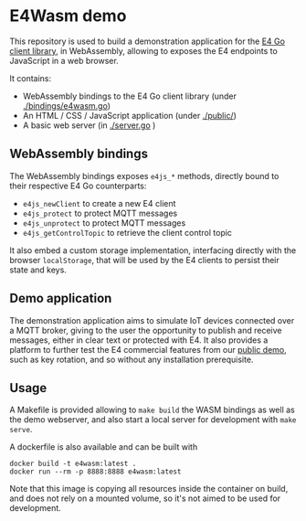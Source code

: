 # E4Wasm demo

This repository is used to build a demonstration application for the [E4 Go client library](https://github.com/teserakt-io/e4go), in WebAssembly, allowing to exposes the E4 endpoints to JavaScript in a web browser.

It contains:
- WebAssembly bindings to the E4 Go client library (under [./bindings/e4wasm.go](./bindings/e4wasm.go))
- An HTML / CSS / JavaScript application (under [./public/](./public/))
- A basic web server (in [./server.go](./server.go) )

## WebAssembly bindings

The WebAssembly bindings exposes `e4js_*` methods, directly bound to their respective E4 Go counterparts:

- `e4js_newClient` to create a new E4 client
- `e4js_protect` to protect MQTT messages
- `e4js_unprotect` to protect MQTT messages
- `e4js_getControlTopic` to retrieve the client control topic

It also embed a custom storage implementation, interfacing directly with the browser `localStorage`, that will be used by the E4 clients to persist their state and keys.

## Demo application

The demonstration application aims to simulate IoT devices connected over a MQTT broker, giving to the user the opportunity to publish and receive messages, either in clear text or protected with E4. It also provides a platform to further test the E4 commercial features from our [public demo](https://console.demo.teserakt.io), such as key rotation, and so without any installation prerequisite.

## Usage

A Makefile is provided allowing to `make build` the WASM bindings as well as the demo webserver, and also start a local server for development with `make serve`.

A dockerfile is also available and can be built with
```
docker build -t e4wasm:latest .
docker run --rm -p 8888:8888 e4wasm:latest
```

Note that this image is copying all resources inside the container on build, and does not rely on a mounted volume, so it's not aimed to be used for development.
